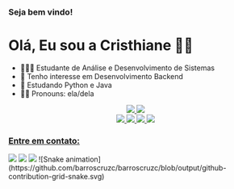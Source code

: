 ### Seja bem vindo!
# Olá, Eu sou a Cristhiane 👋🏾

- 👩🏾‍💻 Estudante de Análise e Desenvolvimento de Sistemas
- 👀 Tenho interesse em Desenvolvimento Backend
- 🌱 Estudando Python e Java
- 👩🏾 Pronouns: ela/dela

<div align="center">
 <a href="https://github.com/barroscruzc">
  <img height="160em" src="https://github-readme-stats.vercel.app/api?username=barroscruzc&show_icons=true&theme=radical&include_all_commits=true&count_private=true"/>
  <img height="160em" src="https://github-readme-stats.vercel.app/api/top-langs/?username=barroscruzc&layout=compact&langs_count=7&theme=radical"/>
</div>
 
 <div align="center">
    <img width="60em" src="https://cdn.jsdelivr.net/gh/devicons/devicon/icons/python/python-original.svg" />
    <img width="60em" src="https://cdn.jsdelivr.net/gh/devicons/devicon/icons/java/java-original.svg" />
    <img width="60em" src="https://cdn.jsdelivr.net/gh/devicons/devicon/icons/git/git-original.svg" />
    <img width="60em" src="https://cdn.jsdelivr.net/gh/devicons/devicon/icons/mysql/mysql-original-wordmark.svg" />
 </div>
 
 ### Entre em contato:
 
<div> 
  <a href="https://www.linkedin.com/in/barroscruzc" target="_blank"><img width="112em" src="https://img.shields.io/badge/LinkedIn-0077B5?style=for-the-badge&logo=linkedin&logoColor=white" /></a>
  <a href="mailto:barroscruzc@gmail.com" target="_blank"><img width="90em" src="https://img.shields.io/badge/Gmail-D14836?style=for-the-badge&logo=gmail&logoColor=white" target="_blank"></a> 
 <a href="https://t.me/barroscruzc" target="_blank"><img width="113em" src="https://img.shields.io/badge/Telegram-2CA5E0?style=for-the-badge&logo=telegram&logoColor=white" /></a>
  ![Snake animation](https://github.com/barroscruzc/barroscruzc/blob/output/github-contribution-grid-snake.svg)
</div>

